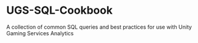 # UGS-SQL-Cookbook
A collection of common SQL queries and best practices for use with Unity Gaming Services Analytics
